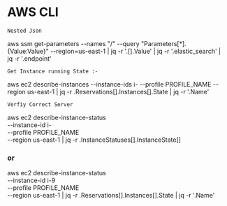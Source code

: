 # AWS CLI #
```
Nested Json
```
aws ssm get-parameters --names "/<name>" --query "Parameters[*].{Value:Value}" --region=us-east-1 | jq -r '.[].Value' | jq -r '.elastic_search' | jq -r '.endpoint'

```
Get Instance running State :-
```
aws ec2 describe-instances   --instance-ids i-<ID>   --profile PROFILE_NAME   --region us-east-1 |  jq -r .Reservations[].Instances[].State | jq -r '.Name'

```
Verfiy Correct Server
```
aws ec2 describe-instance-status \
  --instance-id i-<ID> \
  --profile PROFILE_NAME \
  --region us-east-1 | jq -r .InstanceStatuses[].InstanceState[]
### or ###
aws ec2 describe-instance-status \
  --instance-id i-<ID>9 \
  --profile PROFILE_NAME \
  --region us-east-1 | jq -r .Reservations[].Instances[].State | jq -r '.Name' 
